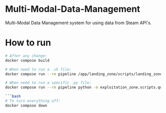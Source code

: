 # Multi-Modal-Data-Management
Multi-Modal Data Management system for using data from Steam API's.

# How to run

```bash
# After any change:
docker compose build
```

```bash
# When need to run a .sh file:
docker compose run --rm pipeline /app/landing_zone/scripts/landing_zone.sh 
```

```bash
# When need to run a specific .py file:
docker compose run --rm pipeline python -m exploitation_zone.scripts.query # Notice it doesn't have the .py

```bash
# To turn everything off:
docker compose down
```